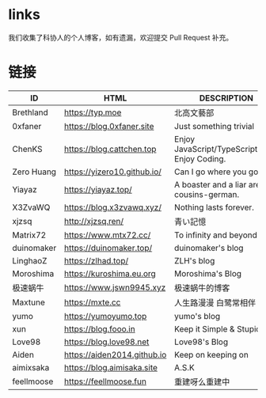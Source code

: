 # links
我们收集了科协人的个人博客，如有遗漏，欢迎提交 Pull Request 补充。

# 链接

| ID | HTML | DESCRIPTION |
| -- | --   | --          |
| Brethland | https://typ.moe | 北高文藝部 |
| 0xfaner | https://blog.0xfaner.site | Just something trivial |
| ChenKS | https://blog.cattchen.top | Enjoy JavaScript/TypeScript/Dart. Enjoy Coding. |
| Zero Huang | https://yizero10.github.io/ | Can I go where you go? |
| Yiayaz | https://yiayaz.top/ | A boaster and a liar are cousins-german. |
| X3ZvaWQ | https://blog.x3zvawq.xyz/ | Nothing lasts forever. |
| xjzsq | http://xjzsq.ren/ | 青い記憶 |
| Matrix72 | https://www.mtx72.cc/ | To infinity and beyond. |
| duinomaker | https://duinomaker.top/ | duinomaker's blog |
| LinghaoZ | https://zlhad.top/ | ZLH's blog |
| Moroshima | https://kuroshima.eu.org | Moroshima's Blog |
| 极速蜗牛 | https://www.jswn9945.xyz | 极速蜗牛的博客 |
| Maxtune | https://mxte.cc | 人生路漫漫 白鹭常相伴 |
| yumo | https://yumoyumo.top | yumo's blog |
| xun | https://blog.fooo.in | Keep it Simple & Stupid |
| Love98 | https://blog.love98.net | Love98's Blog |
| Aiden | https://aiden2014.github.io | Keep on keeping on |
| aimixsaka | https://blog.aimisaka.site | A.S.K |
| feellmoose | https://feellmoose.fun | 重建呀么重建中 |
